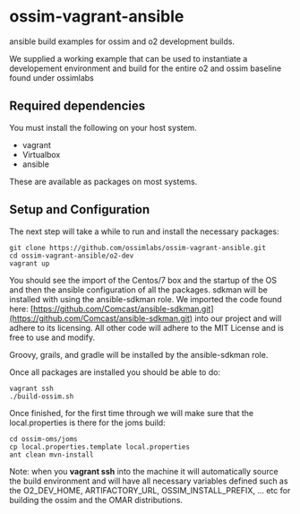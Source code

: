 # ossim-vagrant-ansible
ansible build examples for ossim and o2 development builds.

We supplied a working example that can be used to instantiate a developement environment and build for the entire o2 and ossim baseline found under ossimlabs

## Required dependencies

You must install the following on your host system.
 
 * vagrant
 * Virtualbox
 * ansible

These are available as packages on most systems.  

## Setup and Configuration

The next step will take a while to run and install the necessary packages:

```
git clone https://github.com/ossimlabs/ossim-vagrant-ansible.git
cd ossim-vagrant-ansible/o2-dev
vagrant up
```

You should see the import of the Centos/7 box and the startup of the OS and then the ansible configuration of all the packages.  sdkman will be installed with using the ansible-sdkman role.  We imported the code found here: [https://github.com/Comcast/ansible-sdkman.git](https://github.com/Comcast/ansible-sdkman.git) into our project and will adhere to its licensing.  All other code will adhere to the MIT License and is free to use and modify.

Groovy, grails, and gradle will be installed by the ansible-sdkman role.

Once all packages are installed you should be able to do:

```
vagrant ssh
./build-ossim.sh
```
Once finished, for the first time through we will make sure that the local.properties is there for the joms build:

```
cd ossim-oms/joms
cp local.properties.template local.properties 
ant clean mvn-install
```


Note:  when you **vagrant ssh** into the machine it will automatically source the build environment and will have all necessary variables defined such as the O2_DEV_HOME, ARTIFACTORY_URL, OSSIM_INSTALL_PREFIX, ... etc for building the ossim and the OMAR distributions. 

